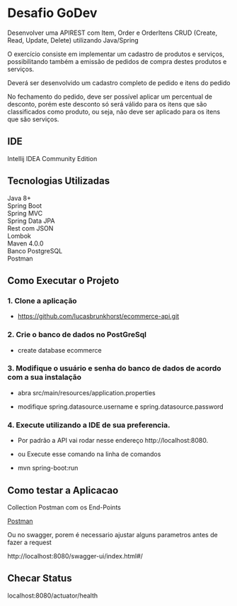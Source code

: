 # Desafio GoDev

Desenvolver uma APIREST com Item, Order e OrderItens CRUD (Create, Read, Update, Delete) utilizando Java/Spring

O exercício consiste em implementar um cadastro de produtos e serviços, possibilitando 
também a emissão de pedidos de compra destes produtos e serviços.

Deverá ser desenvolvido um cadastro completo de pedido e itens do pedido 

No fechamento do pedido, deve ser possível aplicar um percentual de desconto, 
porém este desconto só será válido para os itens que são classificados como produto, 
ou seja, não deve ser aplicado para os itens que são serviços. 


## IDE
Intellij IDEA Community Edition

## Tecnologias Utilizadas</h2>


Java 8+
<br>
Spring Boot
<br>
Spring MVC
<br>
Spring Data JPA
<br>
Rest com JSON
<br>
Lombok
<br>
Maven 4.0.0
<br>
Banco PostgreSQL
<br>
Postman


## Como Executar o Projeto

### 1. Clone a aplicação

   + https://github.com/lucasbrunkhorst/ecommerce-api.git

### 2. Crie o banco de dados no PostGreSql

   + create database ecommerce

### 3. Modifique o usuário e senha do banco de dados de acordo com a sua instalação

  + abra src/main/resources/application.properties

  + modifique spring.datasource.username e spring.datasource.password

### 4. Execute utilizando a IDE de sua preferencia.

  + Por padrão a API vai rodar nesse endereço http://localhost:8080.

  + ou Execute esse comando na linha de comandos

  + mvn spring-boot:run


 ## Como testar a Aplicacao

Collection Postman com os End-Points

<a href="https://gold-rocket-82962.postman.co/workspace/New-Team-Workspace~4b3f19ba-f363-4e84-ac72-1552de3a1871/collection/21441796-5d816880-a961-4923-9c23-79c37ec7c827?action=share&creator=21441796&ctx=documentation"> Postman </a>

Ou no swagger, porem é necessario ajustar alguns parametros antes de fazer a request

http://localhost:8080/swagger-ui/index.html#/

 ## Checar Status

localhost:8080/actuator/health


